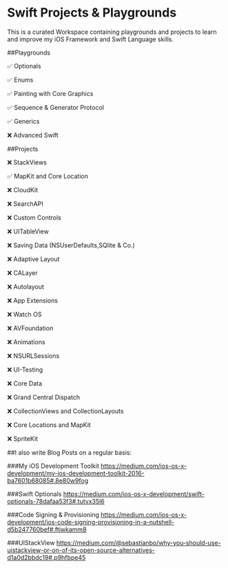 # Swift Projects & Playgrounds

This is a curated Workspace containing playgrounds and projects to learn and improve my iOS Framework and Swift Language skills.

##Playgrounds

✅ Optionals

✅ Enums

✅ Painting with Core Graphics

✅ Sequence & Generator Protocol

✅ Generics

❌ Advanced Swift 

##Projects 

❌ StackViews

✅ MapKit and Core Location 

❌ CloudKit

❌ SearchAPI

❌ Custom Controls

❌ UITableView

❌ Saving Data (NSUserDefaults,SQlite & Co.)

❌ Adaptive Layout 

❌ CALayer

❌ Autolayout

❌ App Extensions

❌ Watch OS

❌ AVFoundation

❌ Animations

❌ NSURLSessions

❌ UI-Testing

❌ Core Data

❌ Grand Central Dispatch

❌ CollectionViews and CollectionLayouts

❌ Core Locations and MapKit

❌ SpriteKit

##I also write Blog Posts on a regular basis:

###My iOS Development Toolkit
https://medium.com/ios-os-x-development/my-ios-development-toolkit-2016-ba7601b68085#.8e80w9fog

###Swift Optionals
https://medium.com/ios-os-x-development/swift-optionals-78dafaa53f3#.tutvx35l6

###Code Signing & Provisioning
https://medium.com/ios-os-x-development/ios-code-signing-provisioning-in-a-nutshell-d5b247760bef#.ftjwkamm8

###UIStackView
https://medium.com/@sebastianbo/why-you-should-use-uistackview-or-on-of-its-open-source-alternatives-d1a0d2bbdc19#.p9hfbpe45
